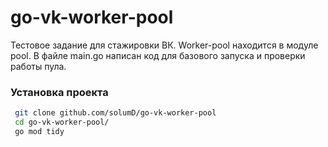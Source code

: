 ﻿# go-vk-worker-pool

Тестовое задание для стажировки ВК. Worker-pool находится в модуле pool. В файле main.go написан код для базового запуска и проверки работы пула.

### Установка проекта
```bash
 git clone github.com/solumD/go-vk-worker-pool
 cd go-vk-worker-pool/
 go mod tidy
```
